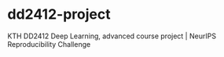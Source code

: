 # dd2412-project
KTH DD2412 Deep Learning, advanced course project | NeurIPS Reproducibility Challenge
